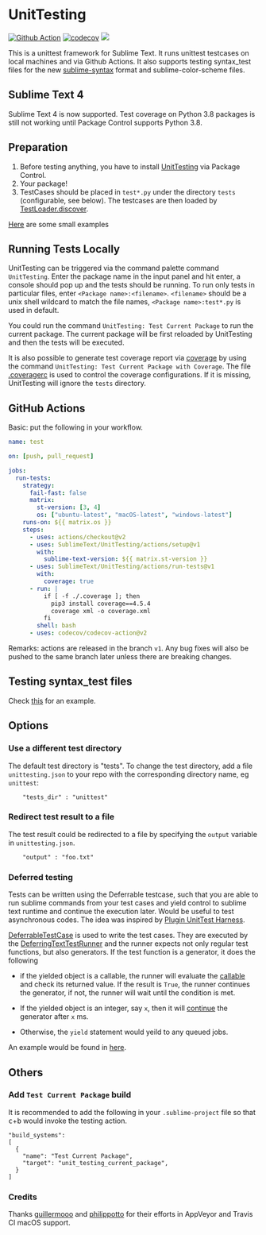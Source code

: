 UnitTesting
===================

[![Github Action](https://github.com/SublimeText/UnitTesting/workflows/build/badge.svg)](https://github.com/SublimeText/UnitTesting/actions)
[![codecov](https://codecov.io/gh/SublimeText/UnitTesting/branch/master/graph/badge.svg)](https://codecov.io/gh/SublimeText/UnitTesting)
<a href="https://packagecontrol.io/packages/UnitTesting"><img src="https://packagecontrol.herokuapp.com/downloads/UnitTesting.svg"></a>

This is a unittest framework for Sublime Text. It runs unittest testcases on local machines and via Github Actions. It also supports testing syntax_test files for the new [sublime-syntax](https://www.sublimetext.com/docs/3/syntax.html) format and sublime-color-scheme files.


## Sublime Text 4

Sublime Text 4 is now supported. Test coverage on Python 3.8 packages is still not working until Package Control supports Python 3.8.

## Preparation

1. Before testing anything, you have to install [UnitTesting](https://github.com/SublimeText/UnitTesting) via Package Control.
2. Your package!
3. TestCases should be placed in `test*.py` under the directory `tests` (configurable, see below). The testcases are then loaded by [TestLoader.discover](https://docs.python.org/3.3/library/unittest.html#unittest.TestLoader.discover).

[Here](https://github.com/randy3k/UnitTesting-example) are some small examples

## Running Tests Locally

UnitTesting can be triggered via the command palette command `UnitTesting`.
Enter the package name in the input panel and hit enter, a console should pop
up and the tests should be running. To run only tests in particular files,
enter `<Package name>:<filename>`. `<filename>` should be a unix shell
wildcard to match the file names, `<Package name>:test*.py` is used in
default.


You could run the command `UnitTesting: Test Current Package` to run the
current package. The current package will be first reloaded by UnitTesting
and then the tests will be executed.


It is also possible to generate test
coverage report via [coverage](https://pypi.python.org/pypi/coverage) by using the command
`UnitTesting: Test Current Package with Coverage`.
The file [.coveragerc](.coveragerc) is used to control the coverage configurations. If
it is missing, UnitTesting will ignore the `tests` directory.


## GitHub Actions

Basic: put the following in your workflow.
```yaml
name: test

on: [push, pull_request]

jobs:
  run-tests:
    strategy:
      fail-fast: false
      matrix:
        st-version: [3, 4]
        os: ["ubuntu-latest", "macOS-latest", "windows-latest"]
    runs-on: ${{ matrix.os }}
    steps:
      - uses: actions/checkout@v2
      - uses: SublimeText/UnitTesting/actions/setup@v1
        with:
          sublime-text-version: ${{ matrix.st-version }}
      - uses: SublimeText/UnitTesting/actions/run-tests@v1
        with:
          coverage: true
      - run: |
          if [ -f ./.coverage ]; then
            pip3 install coverage==4.5.4
            coverage xml -o coverage.xml
          fi
        shell: bash
      - uses: codecov/codecov-action@v2
```

Remarks: actions are released in the branch `v1`. Any bug fixes will also be pushed to the same branch later unless there
are breaking changes.

## Testing syntax_test files

Check [this](https://github.com/randy3k/UnitTesting-example/tree/syntax) for an example.


## Options

### Use a different test directory

The default test directory is "tests". To change the test directory, add a
file `unittesting.json` to your repo with the corresponding directory name, eg
`unittest`:

```
    "tests_dir" : "unittest"
```

### Redirect test result to a file

The test result could be redirected to a file by specifying the `output`
variable in `unittesting.json`.

```
    "output" : "foo.txt"
```

### Deferred testing

Tests can be written using the Deferrable testcase, such that you are
able to run sublime commands from your test cases and yield control to sublime
text runtime and continue the execution later. Would be useful to test
asynchronous codes. The idea was inspired by [Plugin UnitTest Harness](https://bitbucket.org/klorenz/sublimepluginunittestharness).


[DeferrableTestCase][1] is used to write the test cases. They are executed by
the [DeferringTextTestRunner][2] and the runner expects not only regular test
functions, but also generators. If the test function is a generator, it does
the following

- if the yielded object is a callable, the runner will evaluate the
  [callable][3] and check its returned value. If the result is `True`, the
  runner continues the generator, if not, the runner will wait until the
  condition is met.

- If the yielded object is an integer, say `x`, then it will [continue][4] the
  generator after `x` ms.

- Otherwise, the `yield` statement would yeild to any queued jobs.

An example would be found in [here](https://github.com/randy3k/UnitTesting-example/blob/master/tests/test_defer.py).

## Others

### Add `Test Current Package` build

It is recommended to add the following in your `.sublime-project` file so that <kbd>c</kbd>+<kbd>b</kbd> would invoke the testing action.

```
"build_systems":
[
  {
    "name": "Test Current Package",
    "target": "unit_testing_current_package",
  }
]
```

### Credits
Thanks [guillermooo](https://github.com/guillermooo) and [philippotto](https://github.com/philippotto) for their efforts in AppVeyor and Travis CI macOS support.


[1]: https://github.com/randy3k/UnitTesting/blob/dc810ee334bb031710b859478faaf50293880995/unittesting/core/st3/runner.py#L49
[2]: https://github.com/randy3k/UnitTesting/blob/dc810ee334bb031710b859478faaf50293880995/unittesting/core/st3/runner.py#L7
[3]: https://github.com/randy3k/UnitTesting/blob/dc810ee334bb031710b859478faaf50293880995/unittesting/core/st3/runner.py#L49
[4]: https://github.com/randy3k/UnitTesting/blob/dc810ee334bb031710b859478faaf50293880995/unittesting/core/st3/runner.py#L57

